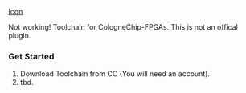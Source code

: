  <!---  ![Icon](https://colognechip.com/wp-content/uploads/cropped-cologne_chip_logocmyk.png) --->
 [Icon](https://upload.wikimedia.org/wikipedia/commons/thumb/e/eb/CologneCathedralSilhouette.svg/352px-CologneCathedralSilhouette.svg.png)


Not working!
Toolchain for CologneChip-FPGAs. This is not an offical plugin. 

### Get Started

1. Download Toolchain from CC (You will need an account).
2. tbd.


